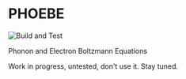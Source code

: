 # PHOEBE
![Build and Test](https://github.com/mir-group/phoebe/workflows/Build%20and%20Test/badge.svg)

Phonon and Electron Boltzmann Equations

Work in progress, untested, don't use it. Stay tuned.

